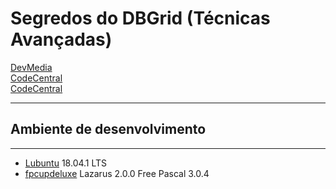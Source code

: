 # Segredos do DBGrid (Técnicas Avançadas)

[DevMedia](https://www.devmedia.com.br/curso/delphi-dbgrid-curso-completo/110)  
[CodeCentral](http://cc.embarcadero.com/Item/20673)  
[CodeCentral](http://cc.embarcadero.com/Item/17644)  

---
## Ambiente de desenvolvimento 
---

+ [Lubuntu](https://lubuntu.me/) 18.04.1 LTS
+ [fpcupdeluxe](https://github.com/LongDirtyAnimAlf/fpcupdeluxe) Lazarus 2.0.0 Free Pascal 3.0.4